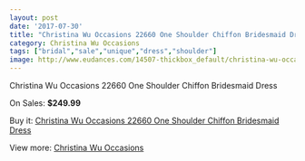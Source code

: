 ```yaml
---
layout: post
date: '2017-07-30'
title: "Christina Wu Occasions 22660 One Shoulder Chiffon Bridesmaid Dress"
category: Christina Wu Occasions
tags: ["bridal","sale","unique","dress","shoulder"]
image: http://www.eudances.com/14507-thickbox_default/christina-wu-occasions-22660-one-shoulder-chiffon-bridesmaid-dress.jpg
---
```

Christina Wu Occasions 22660 One Shoulder Chiffon Bridesmaid Dress

On Sales: **$249.99**
<a href="https://www.eudances.com/en/christina-wu-occasions/4345-christina-wu-occasions-22660-one-shoulder-chiffon-bridesmaid-dress.html"><amp-img layout="responsive" width="600" height="600" src="//www.eudances.com/14507-thickbox_default/christina-wu-occasions-22660-one-shoulder-chiffon-bridesmaid-dress.jpg" alt="Christina Wu Occasions 22660 One Shoulder Chiffon Bridesmaid Dress 0" /></a>
<a href="https://www.eudances.com/en/christina-wu-occasions/4345-christina-wu-occasions-22660-one-shoulder-chiffon-bridesmaid-dress.html"><amp-img layout="responsive" width="600" height="600" src="//www.eudances.com/14510-thickbox_default/christina-wu-occasions-22660-one-shoulder-chiffon-bridesmaid-dress.jpg" alt="Christina Wu Occasions 22660 One Shoulder Chiffon Bridesmaid Dress 1" /></a>
<a href="https://www.eudances.com/en/christina-wu-occasions/4345-christina-wu-occasions-22660-one-shoulder-chiffon-bridesmaid-dress.html"><amp-img layout="responsive" width="600" height="600" src="//www.eudances.com/14509-thickbox_default/christina-wu-occasions-22660-one-shoulder-chiffon-bridesmaid-dress.jpg" alt="Christina Wu Occasions 22660 One Shoulder Chiffon Bridesmaid Dress 2" /></a>
<a href="https://www.eudances.com/en/christina-wu-occasions/4345-christina-wu-occasions-22660-one-shoulder-chiffon-bridesmaid-dress.html"><amp-img layout="responsive" width="600" height="600" src="//www.eudances.com/14508-thickbox_default/christina-wu-occasions-22660-one-shoulder-chiffon-bridesmaid-dress.jpg" alt="Christina Wu Occasions 22660 One Shoulder Chiffon Bridesmaid Dress 3" /></a>

Buy it: [Christina Wu Occasions 22660 One Shoulder Chiffon Bridesmaid Dress](https://www.eudances.com/en/christina-wu-occasions/4345-christina-wu-occasions-22660-one-shoulder-chiffon-bridesmaid-dress.html "Christina Wu Occasions 22660 One Shoulder Chiffon Bridesmaid Dress")

View more: [Christina Wu Occasions](https://www.eudances.com/en/59-christina-wu-occasions "Christina Wu Occasions")